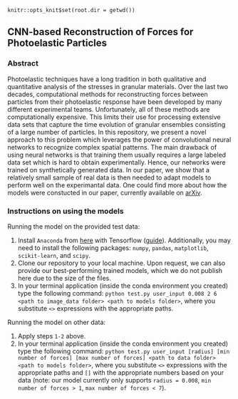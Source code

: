 ```{r setup, include=FALSE, echo=FALSE}
knitr::opts_knit$set(root.dir = getwd())
```

## CNN-based Reconstruction of Forces for Photoelastic Particles

### Abstract 

Photoelastic techniques have a long tradition in both qualitative and quantitative analysis of the stresses in granular materials. Over the last two decades, computational methods for reconstructing forces between particles from their photoelastic response have been developed by many different experimental teams. Unfortunately, all of these methods are computationally expensive. This  limits their use for processing extensive data sets that capture the time evolution of granular ensembles consisting of a large number of particles. In this repository, we present a novel approach to this problem which leverages the power of convolutional neural networks to recognize complex spatial patterns. The main drawback of using neural networks is that training them  usually requires a large labeled data set which is hard to obtain experimentally.  Hence, our networks were trained on synthetically generated data. In our paper, we show that a relatively small sample of real data is then needed to adapt models to perform well on the experimantal data. One could find more about how the models were constucted in our paper, currently available on [arXiv](https://arxiv.org/abs/2010.01163).

### Instructions on using the models

Running the model on the provided test data:

1. Install `Anaconda` from [here](https://docs.anaconda.com/anaconda/install/) with Tensorflow ([guide](https://docs.anaconda.com/anaconda/user-guide/tasks/tensorflow/)). Additionally, you may need to install the following packages: `numpy`, `pandas`, `matplotlib`, `scikit-learn`, and `scipy`. 
2. Clone our repository to your local machine. Upon request, we can also provide our best-performing trained models, which we do not publish here due to the size of the files. 
3. In your terminal application (inside the conda environment you created) type the following command: `python test.py user_input 0.008 2 6 <path to image_data folder> <path to models folder>`, where you substitute `<>` expressions with the appropriate paths.

Running the model on other data:

1. Apply steps `1-2` above. 
2. In your terminal application (inside the conda environment you created) type the following command: `python test.py user_input [radius] [min number of forces] [max number of forces] <path to data folder> <path to models folder>`, where you substitute `<>` expressions with the appropriate paths and `[]` with the appropriate numbers based on your data (note: our model currently only supports `radius = 0.008`, `min number of forces > 1`, `max number of forces < 7`). 
